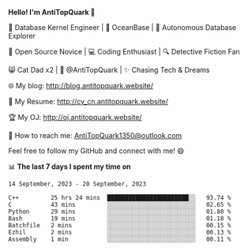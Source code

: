 
**Hello! I'm AntiTopQuark 👋**

🔧 Database Kernel Engineer | 🌊 OceanBase | 🤖 Autonomous Database Explorer

🌱 Open Source Novice | 💻 Coding Enthusiast | 🔍 Detective Fiction Fan

😸 Cat Dad x2 | 🎉 @AntiTopQuark | ✨ Chasing Tech & Dreams

🌐 My blog: http://blog.antitopquark.website/

📄 My Resume: http://cv_cn.antitopquark.website/

🏆 My OJ: http://oj.antitopquark.website/

📧 How to reach me: AntiTopQuark1350@outlook.com

Feel free to follow my GitHub and connect with me! 😄

📊 **The last 7 days I spent my time on** 

<!--START_SECTION:waka-->
```text
14 September, 2023 - 20 September, 2023

C++         25 hrs 24 mins  ███████████████████████░░   93.74 % 
C           43 mins         ░░░░░░░░░░░░░░░░░░░░░░░░░   02.65 % 
Python      29 mins         ░░░░░░░░░░░░░░░░░░░░░░░░░   01.80 % 
Bash        19 mins         ░░░░░░░░░░░░░░░░░░░░░░░░░   01.18 % 
Batchfile   2 mins          ░░░░░░░░░░░░░░░░░░░░░░░░░   00.15 % 
Ezhil       2 mins          ░░░░░░░░░░░░░░░░░░░░░░░░░   00.13 % 
Assembly    1 min           ░░░░░░░░░░░░░░░░░░░░░░░░░   00.11 %
```
<!--END_SECTION:waka-->


